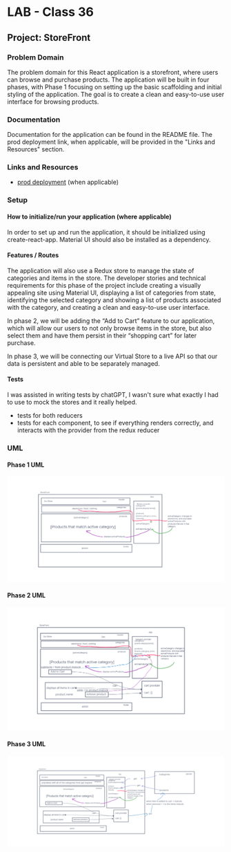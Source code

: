 # LAB - Class 36

## Project: StoreFront

### Problem Domain

The problem domain for this React application is a storefront, where users can browse and purchase products. The application will be built in four phases, with Phase 1 focusing on setting up the basic scaffolding and initial styling of the application. The goal is to create a clean and easy-to-use user interface for browsing products.

### Documentation

Documentation for the application can be found in the README file. The prod deployment link, when applicable, will be provided in the "Links and Resources" section.

### Links and Resources

- [prod deployment](spp-storefront.netlify.app) (when applicable)

### Setup

#### How to initialize/run your application (where applicable)

In order to set up and run the application, it should be initialized using create-react-app. Material UI should also be installed as a dependency.

#### Features / Routes

The application will also use a Redux store to manage the state of categories and items in the store. The developer stories and technical requirements for this phase of the project include creating a visually appealing site using Material UI, displaying a list of categories from state, identifying the selected category and showing a list of products associated with the category, and creating a clean and easy-to-use user interface.

In phase 2, we will be adding the “Add to Cart” feature to our application, which will allow our users to not only browse items in the store, but also select them and have them persist in their “shopping cart” for later purchase.

In phase 3, we will be connecting our Virtual Store to a live API so that our data is persistent and able to be separately managed.

#### Tests

I was assisted in writing tests by chatGPT, I wasn't sure what exactly I had to use to mock the stores and it really helped.

- tests for both reducers
- tests for each component, to see if everything renders correctly, and
  interacts with the provider from the redux reducer

### UML

#### Phase 1 UML

![uml](./Lab-36.png)

#### Phase 2 UML

![uml](./Lab-37.png)

#### Phase 3 UML

![uml](./Lab-38.png)